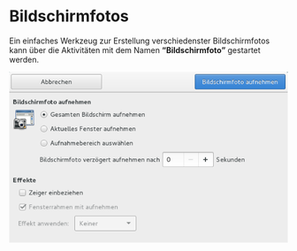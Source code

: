 # Bildschirmfotos

Ein einfaches Werkzeug zur Erstellung verschiedenster Bildschirmfotos kann über die Aktivitäten mit dem Namen **“Bildschirmfoto”**  gestartet werden.

![](../../assets/bildschirmfoto-aufnehmen.png "Bildschirmfoto aufnehmen")
